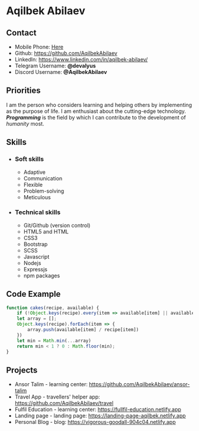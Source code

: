 # Aqilbek Abilaev

## Contact
+ Mobile Phone: [Here](+998932005056)
+ Github: <https://github.com/AqilbekAbilaev>
+ LinkedIn: <https://www.linkedin.com/in/aqilbek-abilaev/>
+ Telegram Username: **@devalyus**
+ Discord Username: **@AqilbekAbilaev**

## Priorities
I am the person who considers learning and helping others by implementing as the purpose of life. I am enthusiast about the cutting-edge technology. ***Programming*** is the field by which I can contribute to the development of _humanity_ most.

## Skills
  + ### Soft skills
    - Adaptive
    - Communication
    - Flexible
    - Problem-solving
    - Meticulous
  + ### Technical skills
    - Git/Github (version control)
    - HTML5 and HTML
    - CSS3
    - Bootstrap
    - SCSS
    - Javascript
    - Nodejs
    - Expressjs
    - npm packages

## Code Example
```javascript
function cakes(recipe, available) {
    if (!Object.keys(recipe).every(item => available[item] || available[item] < recipe[item])) return 0;
    let array = [];
    Object.keys(recipe).forEach(item => {
        array.push(available[item] / recipe[item])
    })
    let min = Math.min(...array)
    return min < 1 ? 0 : Math.floor(min);
}
```

## Projects
- Ansor Talim - learning center: <https://github.com/AqilbekAbilaev/ansor-talim>
- Travel App - travellers' helper app: <https://github.com/AqilbekAbilaev/travel>
- Fulfil Education - learning center: <https://fullfil-education.netlify.app>
- Landing page - landing page: <https://landing-page-aqilbek.netlify.app>
- Personal Blog - blog: <https://vigorous-goodall-904c04.netlify.app>